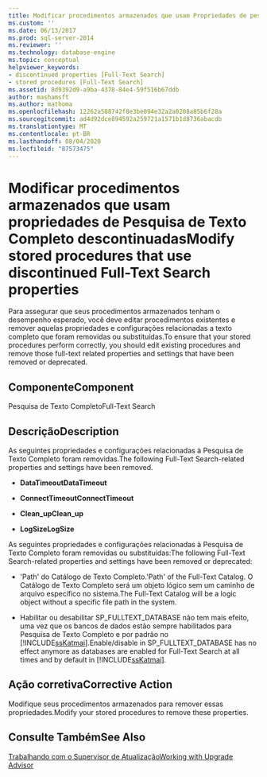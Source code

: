```yaml
---
title: Modificar procedimentos armazenados que usam Propriedades de pesquisa de texto completo descontinuadas | Microsoft Docs
ms.custom: ''
ms.date: 06/13/2017
ms.prod: sql-server-2014
ms.reviewer: ''
ms.technology: database-engine
ms.topic: conceptual
helpviewer_keywords:
- discontinued properties [Full-Text Search]
- stored procedures [Full-Text Search]
ms.assetid: 8d9392d9-a9ba-4378-84e4-59f516b67ddb
author: mashamsft
ms.author: mathoma
ms.openlocfilehash: 12262a588742f0e3be094e32a2a0208a85b6f28a
ms.sourcegitcommit: ad4d92dce894592a259721a1571b1d8736abacdb
ms.translationtype: MT
ms.contentlocale: pt-BR
ms.lasthandoff: 08/04/2020
ms.locfileid: "87573475"
---
```

# <a name="modify-stored-procedures-that-use-discontinued-full-text-search-properties"></a><span data-ttu-id="b551f-102">Modificar procedimentos armazenados que usam propriedades de Pesquisa de Texto Completo descontinuadas</span><span class="sxs-lookup"><span data-stu-id="b551f-102">Modify stored procedures that use discontinued Full-Text Search properties</span></span>
  <span data-ttu-id="b551f-103">Para assegurar que seus procedimentos armazenados tenham o desempenho esperado, você deve editar procedimentos existentes e remover aquelas propriedades e configurações relacionadas a texto completo que foram removidas ou substituídas.</span><span class="sxs-lookup"><span data-stu-id="b551f-103">To ensure that your stored procedures perform correctly, you should edit existing procedures and remove those full-text related properties and settings that have been removed or deprecated.</span></span>  
  
## <a name="component"></a><span data-ttu-id="b551f-104">Componente</span><span class="sxs-lookup"><span data-stu-id="b551f-104">Component</span></span>  
 <span data-ttu-id="b551f-105">Pesquisa de Texto Completo</span><span class="sxs-lookup"><span data-stu-id="b551f-105">Full-Text Search</span></span>  
  
## <a name="description"></a><span data-ttu-id="b551f-106">Descrição</span><span class="sxs-lookup"><span data-stu-id="b551f-106">Description</span></span>  
 <span data-ttu-id="b551f-107">As seguintes propriedades e configurações relacionadas à Pesquisa de Texto Completo foram removidas.</span><span class="sxs-lookup"><span data-stu-id="b551f-107">The following Full-Text Search-related properties and settings have been removed.</span></span>  
  
-   <span data-ttu-id="b551f-108">**DataTimeout**</span><span class="sxs-lookup"><span data-stu-id="b551f-108">**DataTimeout**</span></span>  
  
-   <span data-ttu-id="b551f-109">**ConnectTimeout**</span><span class="sxs-lookup"><span data-stu-id="b551f-109">**ConnectTimeout**</span></span>  
  
-   <span data-ttu-id="b551f-110">**Clean_up**</span><span class="sxs-lookup"><span data-stu-id="b551f-110">**Clean_up**</span></span>  
  
-   <span data-ttu-id="b551f-111">**LogSize**</span><span class="sxs-lookup"><span data-stu-id="b551f-111">**LogSize**</span></span>  
  
 <span data-ttu-id="b551f-112">As seguintes propriedades e configurações relacionadas à Pesquisa de Texto Completo foram removidas ou substituídas:</span><span class="sxs-lookup"><span data-stu-id="b551f-112">The following Full-Text Search-related properties and settings have been removed or deprecated:</span></span>  
  
-   <span data-ttu-id="b551f-113">'Path' do Catálogo de Texto Completo.</span><span class="sxs-lookup"><span data-stu-id="b551f-113">'Path' of the Full-Text Catalog.</span></span> <span data-ttu-id="b551f-114">O Catálogo de Texto Completo será um objeto lógico sem um caminho de arquivo específico no sistema.</span><span class="sxs-lookup"><span data-stu-id="b551f-114">The Full-Text Catalog will be a logic object without a specific file path in the system.</span></span>  
  
-   <span data-ttu-id="b551f-115">Habilitar ou desabilitar SP_FULLTEXT_DATABASE não tem mais efeito, uma vez que os bancos de dados estão sempre habilitados para Pesquisa de Texto Completo e por padrão no [!INCLUDE[ssKatmai](../../includes/sskatmai-md.md)].</span><span class="sxs-lookup"><span data-stu-id="b551f-115">Enable/disable in SP_FULLTEXT_DATABASE has no effect anymore as databases are enabled for Full-Text Search at all times and by default in [!INCLUDE[ssKatmai](../../includes/sskatmai-md.md)].</span></span>  
  
## <a name="corrective-action"></a><span data-ttu-id="b551f-116">Ação corretiva</span><span class="sxs-lookup"><span data-stu-id="b551f-116">Corrective Action</span></span>  
 <span data-ttu-id="b551f-117">Modifique seus procedimentos armazenados para remover essas propriedades.</span><span class="sxs-lookup"><span data-stu-id="b551f-117">Modify your stored procedures to remove these properties.</span></span>  
  
## <a name="see-also"></a><span data-ttu-id="b551f-118">Consulte Também</span><span class="sxs-lookup"><span data-stu-id="b551f-118">See Also</span></span>  
 [<span data-ttu-id="b551f-119">Trabalhando com o Supervisor de Atualização</span><span class="sxs-lookup"><span data-stu-id="b551f-119">Working with Upgrade Advisor</span></span>](../../../2014/sql-server/install/working-with-upgrade-advisor.md)  
  
  
